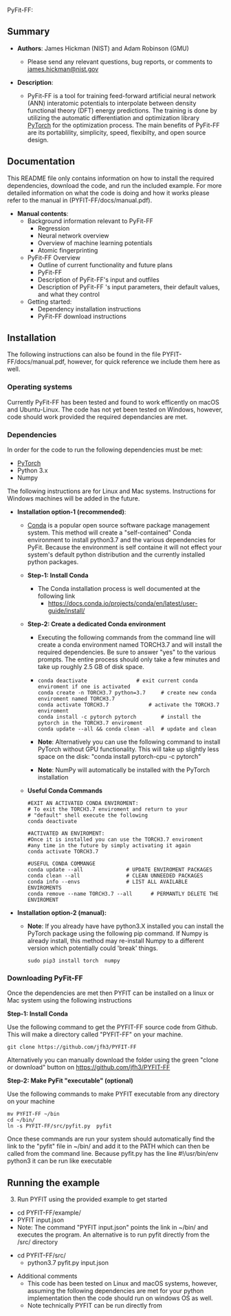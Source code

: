 PyFit-FF: 

## Summary

+ __Authors__: James Hickman (NIST) and Adam Robinson (GMU) 
  * Please send any relevant questions, bug reports, or comments to james.hickman@nist.gov

+ __Description__: 
  - PyFit-FF  is a tool for training feed-forward artificial neural network (ANN) interatomic potentials to interpolate between density functional theory (DFT) energy predictions. The training is done by utilizing the automatic differentiation and optimization library [PyTorch](https://pytorch.org/) for the optimization process. The main benefits of PyFit-FF  are its portablility, simplicity, speed, flexibilty, and open source design. 

## Documentation

This README file only contains information on how to install the required dependencies, download the code, and run the included example. For more detailed information on what the code is doing and how it works please refer to the manual in (PYFIT-FF/docs/manual.pdf). 

+ __Manual contents__: 
  - Background information relevant to PyFit-FF 
    * Regression 
    * Neural network overview
    * Overview of machine learning potentials 
    * Atomic fingerprinting 
  - PyFit-FF  Overview
    * Outline of current functionality and future plans
    * PyFit-FF 
    * Description of PyFit-FF's input and outfiles
    * Description of PyFit-FF 's input parameters, their default values, and what they control
  - Getting started: 
    * Dependency installation instructions
    *  PyFit-FF download instructions 

## Installation

The following instructions can also be found in the file PYFIT-FF/docs/manual.pdf, however, for quick reference we include them here as well. 

### Operating systems

Currently PyFit-FF  has been tested and found to work efficently on macOS and Ubuntu-Linux. The code has not yet been tested on Windows, however, code should work provided the required dependancies are met. 

### Dependencies 

In order for the code to run the following  dependencies must be met:

-  [PyTorch](https://pytorch.org/)
- Python 3.x 
- Numpy

The following instructions are for Linux and Mac systems. Instructions for Windows machines will be added in the future. 

+ __Installation option-1 (recommended)__: 

  +  [Conda](https://docs.conda.io/en/latest/) is a popular open source software package management system. This method will create a "self-contained" Conda environment to install python3.7 and the various dependencies for PyFit. Because the environment is self containe  it will not effect your system's default python distribution and the currently installed python packages. 

  + **Step-1: Install Conda** 

      + The Conda installation process is well documented at the following link 
          + https://docs.conda.io/projects/conda/en/latest/user-guide/install/

  + **Step-2: Create a dedicated Conda environment** 

    + Executing the following commands from the command line will create a conda environment named TORCH3.7 and will install the required dependencies. Be sure to answer "yes" to the various prompts. The entire process should only take a few minutes and take up roughly 2.5 GB of disk space.

    + ```shell
      conda deactivate			      # exit current conda enviroment if one is activated
      conda create -n TORCH3.7 python=3.7     # create new conda enviroment named TORCH3.7
      conda activate TORCH3.7		      # activate the TORCH3.7 enviroment 
      conda install -c pytorch pytorch	      # install the pytorch in the TORCH3.7 enviroment 
      conda update --all && conda clean -all  # update and clean
      ```

    + **Note**: Alternatively you can use the following command to  install PyTorch without GPU functionality. This will take up slightly less space on the disk:  "conda install pytorch-cpu -c pytorch"

    + **Note**: NumPy will automatically be installed with the PyTorch installation 

  + **Useful Conda Commands** 

    ```shell
    #EXIT AN ACTIVATED CONDA ENVIROMENT: 
    # To exit the TORCH3.7 enviroment and return to your
    # "default" shell execute the following 
    conda deactivate
    
    #ACTIVATED AN ENVIROMENT: 
    #Once it is installed you can use the TORCH3.7 enviroment
    #any time in the future by simply activating it again 
    conda activate TORCH3.7	
    
    #USEFUL CONDA COMMANGE 
    conda update --all 				# UPDATE ENVIROMENT PACKAGES
    conda clean --all				# CLEAN UNNEEDED PACKAGES
    conda info --envs				# LIST ALL AVAILABLE ENVIROMENTS 
    conda remove --name TORCH3.7 --all		# PERMANTLY DELETE THE ENVIROMENT 
    
    ```

+ **Installation option-2 (manual):** 

  + **Note**: If you already have have python3.X installed you can install the PyTorch package using the following pip command. If Numpy is already install, this method may re-install Numpy to a different version which potentially could 'break' things.

    ```shell
    sudo pip3 install torch  numpy
    ```

### Downloading PyFit-FF   

Once the dependencies are met then PYFIT can be installed on a linux or Mac system using the following instructions 

**Step-1: Install Conda** 

Use the following command to get the PYFIT-FF source code from Github. This will make a directory called "PYFIT-FF" on your machine. 

```shell
git clone https://github.com/jfh3/PYFIT-FF
```

Alternatively you can manually download the folder using the green "clone or download" button on https://github.com/jfh3/PYFIT-FF

**Step-2: Make PyFit "executable" (optional)** 

Use the following commands to make PYFIT executable from any directory on your machine  

```shell
mv PYFIT-FF ~/bin
cd ~/bin/
ln -s PYFIT-FF/src/pyfit.py  pyfit 
```

Once these commands are run your system should automatically find the link to the "pyfit" file in ~/bin/ and add it to the PATH which can then be called from the command line. Because pyfit.py has the line #!/usr/bin/env python3 it can be run like executable 

## Running the example

3) Run PYFIT using the provided example to get started 

 - cd PYFIT-FF/example/
 - PYFIT input.json 
 - Note: The command "PYFIT input.json" points the link in ~/bin/ and executes the program. An alternative is to run pyfit directly from the /src/ directory 

  * cd PYFIT-FF/src/
     * python3.7 pyfit.py input.json 

+ Additional comments 
  - This code has been tested on Linux and macOS systems, however, assuming the following dependencies are met for your python implementation then the code should run on windows OS as well.
  - Note technically PYFIT can be run directly from


